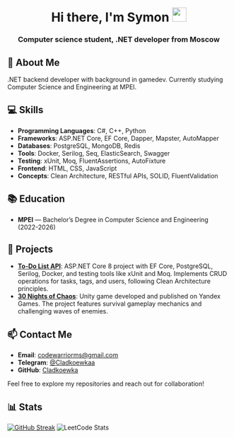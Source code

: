 <h1 align="center">Hi there, I'm Symon
<img src="https://github.com/blackcater/blackcater/raw/main/images/Hi.gif" height="32"/></h1>
<h3 align="center">Computer science student, .NET developer from Moscow</h3>

## 🚀 About Me

.NET backend developer with background in gamedev. Currently studying Computer Science and Engineering at MPEI.

## 💻 Skills

- **Programming Languages**: C#, C++, Python
- **Frameworks**: ASP.NET Core, EF Core, Dapper, Mapster, AutoMapper
- **Databases**: PostgreSQL, MongoDB, Redis
- **Tools**: Docker, Serilog, Seq, ElasticSearch, Swagger
- **Testing**: xUnit, Moq, FluentAssertions, AutoFixture
- **Frontend**: HTML, CSS, JavaScript
- **Concepts**: Clean Architecture, RESTful APIs, SOLID, FluentValidation

## 📚 Education

- **MPEI** — Bachelor’s Degree in Computer Science and Engineering (2022-2026)

## 📂 Projects

- **[To-Do List API](https://github.com/Cladkoewka/ToDoListBackend)**: ASP.NET Core 8 project with EF Core, PostgreSQL, Serilog, Docker, and testing tools like xUnit and Moq. Implements CRUD operations for tasks, tags, and users, following Clean Architecture principles.
- **[30 Nights of Chaos](https://github.com/Cladkoewka/30-Nights-of-Chaos)**: Unity game developed and published on Yandex Games. The project features survival gameplay mechanics and challenging waves of enemies.

## 📫 Contact Me

- **Email**: [codewarriorms@gmail.com](mailto:codewarriorms@gmail.com)
- **Telegram**: [@Cladkoewkaa](https://t.me/Cladkoewkaa)
- **GitHub**: [Cladkoewka](https://github.com/Cladkoewka)

Feel free to explore my repositories and reach out for collaboration!

## 📊 Stats

[![GitHub Streak](https://github-readme-streak-stats.herokuapp.com/?user=Cladkoewka&theme=dark&background=11111)](https://git.io/streak-stats)
![LeetCode Stats](https://leetcard.jacoblin.cool/CLadkoewka?theme=dark&font=Roboto)



